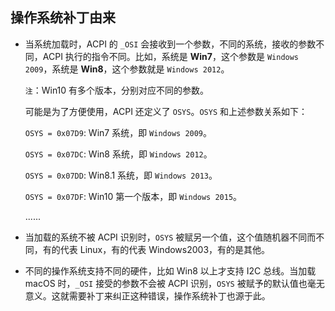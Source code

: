 ## 操作系统补丁由来

- 当系统加载时，ACPI 的 `_OSI` 会接收到一个参数，不同的系统，接收的参数不同，ACPI 执行的指令不同。比如，系统是 **Win7**，这个参数是 `Windows 2009`，系统是 **Win8**，这个参数就是 `Windows 2012`。

  `注`：Win10 有多个版本，分别对应不同的参数。

  可能是为了方便使用，ACPI 还定义了 `OSYS`。`OSYS` 和上述参数关系如下：

  `OSYS = 0x07D9`: Win7 系统，即 `Windows 2009`。

  `OSYS = 0x07DC`: Win8 系统，即 `Windows 2012`。

  `OSYS = 0x07DD`: Win8.1 系统，即 `Windows 2013`。

  `OSYS = 0x07DF`: Win10 第一个版本，即 `Windows 2015`。

  ......

- 当加载的系统不被 ACPI 识别时，`OSYS` 被赋另一个值，这个值随机器不同而不同，有的代表 Linux，有的代表 Windows2003，有的是其他。

- 不同的操作系统支持不同的硬件，比如 Win8 以上才支持 I2C 总线。当加载 macOS 时，`_OSI` 接受的参数不会被 ACPI 识别，`OSYS` 被赋予的默认值也毫无意义。这就需要补丁来纠正这种错误，操作系统补丁也源于此。



